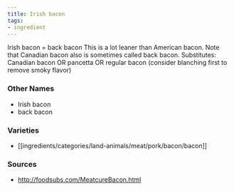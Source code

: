 ```yaml
---
title: Irish bacon
tags:
- ingredient
---
```

Irish bacon = back bacon This is a lot leaner than American bacon. Note that Canadian bacon also is sometimes called back bacon. Substitutes: Canadian bacon OR pancetta OR regular bacon (consider blanching first to remove smoky flavor)

### Other Names

* Irish bacon
* back bacon

### Varieties

* [[ingredients/categories/land-animals/meat/pork/bacon/bacon]]

### Sources
* http://foodsubs.com/MeatcureBacon.html
